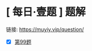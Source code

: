 # [ 每日·壹题 ] 题解

链接: https://muyiy.vip/question/

- [x] [第99题](https://github.com/lewenweijia/notes/issues/1)

